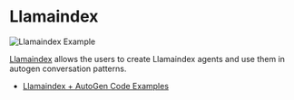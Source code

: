 # Llamaindex

![Llamaindex Example](img/ecosystem-llamaindex.png)

[Llamaindex](https://www.llamaindex.ai/) allows the users to create Llamaindex agents and use them in autogen conversation patterns.

- [Llamaindex + AutoGen Code Examples](https://github.com/microsoft/autogen/blob/main/notebook/agentchat_group_chat_with_llamaindex_agents.ipynb)
